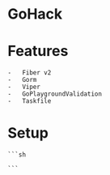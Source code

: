 # GoHack

# Features
    -   Fiber v2
    -   Gorm
    -   Viper
    -   GoPlaygroundValidation
    -   Taskfile   
    
# Setup
    ```sh
        
    ```
